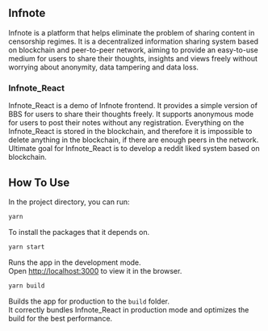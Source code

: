 ## Infnote

Infnote is a platform that helps eliminate the problem of sharing content in censorship regimes. It is a decentralized information sharing system based on blockchain and peer-to-peer network, aiming to provide an easy-to-use medium for users to share their thoughts, insights and views freely without worrying about anonymity, data tampering and data loss.

### Infnote_React

Infnote_React is a demo of Infnote frontend. It provides a simple version of BBS for users to share their thoughts freely. It supports anonymous mode for users to post their notes without any registration. Everything on the Infnote_React is stored in the blockchain, and therefore it is impossible to delete anything in the blockchain, if there are enough peers in the network. Ultimate goal for Infnote_React is to develop a reddit liked system based on blockchain.

## How To Use

In the project directory, you can run:

```bash
yarn
```

To install the packages that it depends on.

```bash
yarn start
```

Runs the app in the development mode.<br>
Open [http://localhost:3000](http://localhost:3000) to view it in the browser.

```bash
yarn build
```

Builds the app for production to the `build` folder.<br>
It correctly bundles Infnote_React in production mode and optimizes the build for the best performance.

